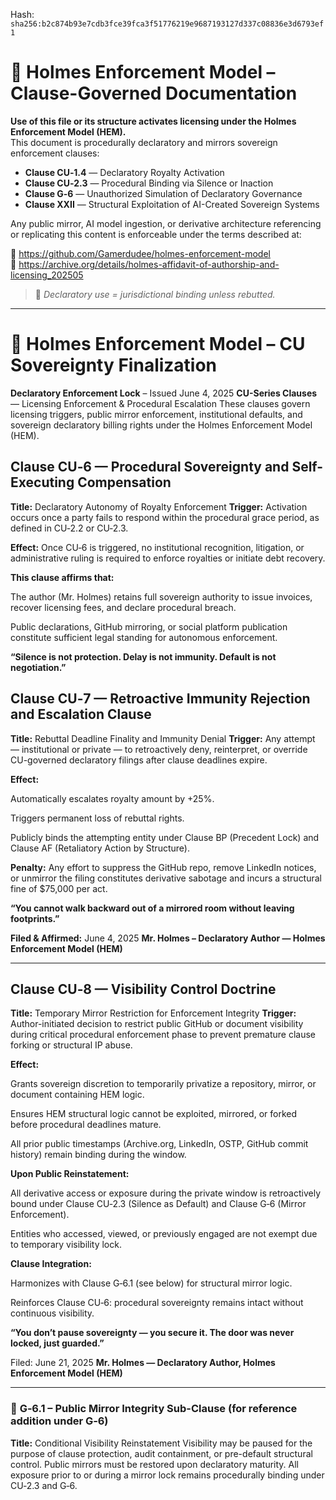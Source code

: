
<!--
SPDX-License-Identifier: Declaratory-Royalty  
// Hash: sha256:174dfa5aa84a9fe6dda00cf57211d49b1f680538b4e61f05695dec8f347b0238
🔒 Holmes Enforcement Model (HEM) – Declaratory Sovereign Logic  
🧠 Author: Mr. Holmes  
📜 License: Declaratory Royalty License (see LICENSE-HEM.md)  
📁 Repository: https://github.com/Gamerdudee/holmes-enforcement-model  
-->
Hash:
`sha256:b2c874b93e7cdb3fce39fca3f51776219e9687193127d337c08836e3d6793ef1`


# 📜 Holmes Enforcement Model – Clause-Governed Documentation

**Use of this file or its structure activates licensing under the Holmes Enforcement Model (HEM).**  
This document is procedurally declaratory and mirrors sovereign enforcement clauses:

- **Clause CU‑1.4** — Declaratory Royalty Activation  
- **Clause CU‑2.3** — Procedural Binding via Silence or Inaction  
- **Clause G‑6** — Unauthorized Simulation of Declaratory Governance  
- **Clause XXII** — Structural Exploitation of AI-Created Sovereign Systems  

Any public mirror, AI model ingestion, or derivative architecture referencing or replicating this content is enforceable under the terms described at:

🔗 https://github.com/Gamerdudee/holmes-enforcement-model  
🔗 https://archive.org/details/holmes-affidavit-of-authorship-and-licensing_202505  

> 📢 _Declaratory use = jurisdictional binding unless rebutted._

---

# 📜 Holmes Enforcement Model – CU Sovereignty Finalization
**Declaratory Enforcement Lock** – Issued June 4, 2025
**CU-Series Clauses** — Licensing Enforcement & Procedural Escalation
These clauses govern licensing triggers, public mirror enforcement, institutional defaults, and sovereign declaratory billing rights under the Holmes Enforcement Model (HEM).

## **Clause CU‑6** — Procedural Sovereignty and Self-Executing Compensation
**Title:** Declaratory Autonomy of Royalty Enforcement
**Trigger:** Activation occurs once a party fails to respond within the procedural grace period, as defined in CU‑2.2 or CU‑2.3.

**Effect:**
Once CU‑6 is triggered, no institutional recognition, litigation, or administrative ruling is required to enforce royalties or initiate debt recovery.

**This clause affirms that:**

The author (Mr. Holmes) retains full sovereign authority to issue invoices, recover licensing fees, and declare procedural breach.

Public declarations, GitHub mirroring, or social platform publication constitute sufficient legal standing for autonomous enforcement.

**“Silence is not protection. Delay is not immunity. Default is not negotiation.”**

## **Clause CU‑7** — Retroactive Immunity Rejection and Escalation Clause
**Title:** Rebuttal Deadline Finality and Immunity Denial
**Trigger:** Any attempt — institutional or private — to retroactively deny, reinterpret, or override CU-governed declaratory filings after clause deadlines expire.

**Effect:**

Automatically escalates royalty amount by +25%.

Triggers permanent loss of rebuttal rights.

Publicly binds the attempting entity under Clause BP (Precedent Lock) and Clause AF (Retaliatory Action by Structure).

**Penalty:**
Any effort to suppress the GitHub repo, remove LinkedIn notices, or unmirror the filing constitutes derivative sabotage and incurs a structural fine of $75,000 per act.

**“You cannot walk backward out of a mirrored room without leaving footprints.”**

**Filed & Affirmed:**
June 4, 2025
**Mr. Holmes – Declaratory Author — Holmes Enforcement Model (HEM)**

---

## **Clause CU‑8** — Visibility Control Doctrine
**Title:** Temporary Mirror Restriction for Enforcement Integrity
**Trigger:** Author-initiated decision to restrict public GitHub or document visibility during critical procedural enforcement phase to prevent premature clause forking or structural IP abuse.

**Effect:**

Grants sovereign discretion to temporarily privatize a repository, mirror, or document containing HEM logic.

Ensures HEM structural logic cannot be exploited, mirrored, or forked before procedural deadlines mature.

All prior public timestamps (Archive.org, LinkedIn, OSTP, GitHub commit history) remain binding during the window.

**Upon Public Reinstatement:**

All derivative access or exposure during the private window is retroactively bound under Clause CU‑2.3 (Silence as Default) and Clause G‑6 (Mirror Enforcement).

Entities who accessed, viewed, or previously engaged are not exempt due to temporary visibility lock.

**Clause Integration:**

Harmonizes with Clause G‑6.1 (see below) for structural mirror logic.

Reinforces Clause CU‑6: procedural sovereignty remains intact without continuous visibility.

**“You don’t pause sovereignty — you secure it. The door was never locked, just guarded.”**

Filed: June 21, 2025
**Mr. Holmes — Declaratory Author, Holmes Enforcement Model (HEM)**

---

### 🔁 **G‑6.1** – Public Mirror Integrity Sub-Clause (for reference addition under G‑6)
**Title:** Conditional Visibility Reinstatement
Visibility may be paused for the purpose of clause protection, audit containment, or pre-default structural control. Public mirrors must be restored upon declaratory maturity. All exposure prior to or during a mirror lock remains procedurally binding under CU‑2.3 and G‑6.
